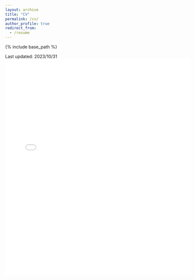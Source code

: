 ```yaml
---
layout: archive
title: "CV"
permalink: /cv/
author_profile: true
redirect_from:
  - /resume
---
```


{% include base_path %}

<!-- Education
------
------
* M.S. in Jekyll, Southern University of Science and Technology, 2024 (expected)
* B.S. in Robotics Engineering, Southern University of Science and Technology, 2021 -->


<!-- Work experience
------
* Summer 2015: Research Assistant
  * Github University
  * Duties included: Tagging issues
  * Supervisor: Professor Git

* Fall 2015: Research Assistant
  * Github University
  * Duties included: Merging pull requests
  * Supervisor: Professor Hub -->

<!-- Skills
------
------


* <b>Programming:</b> Python, C/C++, MATLAB, HTML/CSS
* <b>Software:</b>
  * <b> Simulators:</b> Mujoco, IsaacGym, PyBullet
  * <b> Computer Vision Tools:</b> Open3D, OpenCV, PCL
  * <b> Computation Tools:</b> Numpy, Eigen
  * <b> Machine Learning Tools:</b> PyTorch, scikit-learn
  * <b> Document Tools:</b> Markdown, LaTeX, Microsoft Office
* <b>Others:</b> ROS, Arduino

Honors and Awards
------
------ -->


<!-- Publications
======
  <ul>{% for post in site.publications %}
    {% include archive-single-cv.html %}
  {% endfor %}</ul>
  
Talks
======
  <ul>{% for post in site.talks %}
    {% include archive-single-talk-cv.html %}
  {% endfor %}</ul>
  
Teaching
======
  <ul>{% for post in site.teaching %}
    {% include archive-single-cv.html %}
  {% endfor %}</ul>
  
Service and leadership
======
* Currently signed in to 43 different slack teams -->


<!-- English Version
------
------ -->
Last updated: 2023/10/31
<embed src="{{ site.baseurl }}/files/yinghansun_cv_en.pdf" width="600" height="700" type='application/pdf'> 

<!-- Chinese Version
------
------
<embed src="{{ site.baseurl }}/files/paper2.pdf" width="600" height="700" type='application/pdf'>  -->